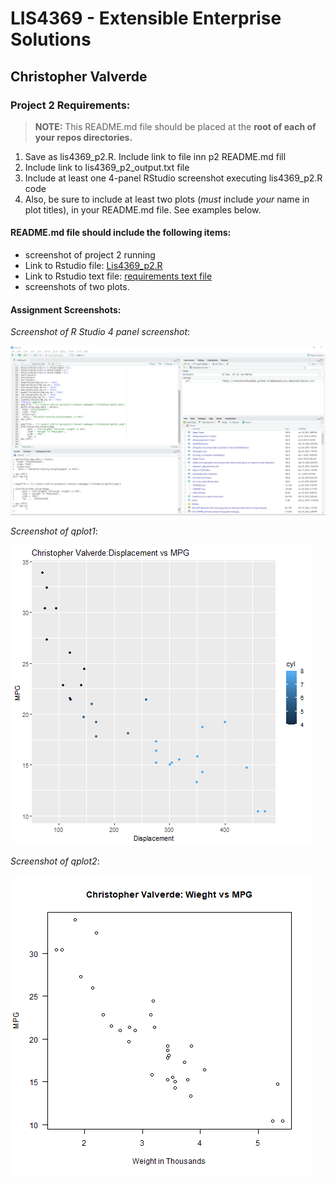 # LIS4369 - Extensible Enterprise Solutions

## Christopher Valverde

### Project 2 Requirements:
> **NOTE:** This README.md file should be placed at the **root of each of your repos directories.**
1. Save as lis4369_p2.R. Include link to file inn p2 README.md fill  
2. Include link to lis4369_p2_output.txt file  
3. Include at least one 4-panel RStudio screenshot executing lis4369_p2.R code
4. Also, be sure to include at least two plots (*must* include *your* name in plot titles), in 
your README.md file. See examples below.

#### README.md file should include the following items:

* screenshot of project 2 running
* Link to Rstudio file: [Lis4369_p2.R](https://bitbucket.org/cv19d/lis4369/src/master/p2/lis4369_p2.R "R Studio File")
* Link to Rstudio text file: [requirements text file](https://bitbucket.org/cv19d/lis4369/src/master/p2/lis4369_p2_requirements_output.txt "R Studio text file")
* screenshots of two plots. 



#### Assignment Screenshots:

*Screenshot of R Studio 4 panel screenshot*:

![R Studio 4 panel screenshot](img/ss1.png)

*Screenshot of qplot1*:

![qplot](img/qplotf.png)

*Screenshot of qplot2*:

![qplot2](img/qplot2.png)



